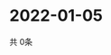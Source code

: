 # 2022-01-05
  共 0条

  <!-- BEGIN -->
  <!-- 最后更新时间Wed Jan 05 2022 04:06:12 GMT+0000 (Coordinated Universal Time) -->
  
  <!-- END -->
  
  